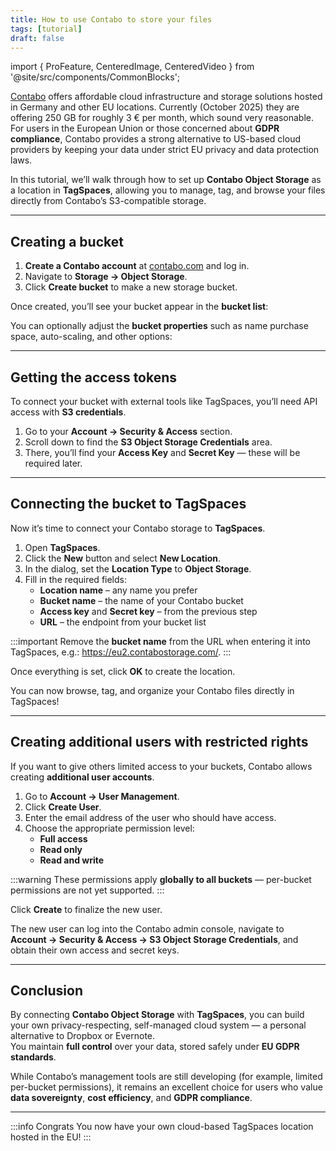 ```yaml
---
title: How to use Contabo to store your files
tags: [tutorial]
draft: false
---
```


import { ProFeature, CenteredImage, CenteredVideo } from '@site/src/components/CommonBlocks';

[Contabo](https://contabo.com/de/object-storage/) offers affordable cloud infrastructure and storage solutions hosted in Germany and other EU locations. Currently (October 2025) they are offering 250 GB for roughly 3 € per month, which sound very reasonable. For users in the European Union or those concerned about **GDPR compliance**, Contabo provides a strong alternative to US-based cloud providers by keeping your data under strict EU privacy and data protection laws.

In this tutorial, we’ll walk through how to set up **Contabo Object Storage** as a location in **TagSpaces**, allowing you to manage, tag, and browse your files directly from Contabo’s S3-compatible storage.

---

## Creating a bucket

1. **Create a Contabo account** at [contabo.com](https://contabo.com) and log in.
2. Navigate to **Storage → Object Storage**.
3. Click **Create bucket** to make a new storage bucket.

<CenteredImage src="/media/contabo/create-bucket.avif" caption="Creating a bucket" showCaption/>

Once created, you’ll see your bucket appear in the **bucket list**:

<CenteredImage src="/media/contabo/buckets-list.avif" caption="Get the bucket URL from the bucket list" showCaption/>

You can optionally adjust the **bucket properties** such as name purchase space, auto-scaling, and other options:

<CenteredImage src="/media/contabo/bucket-settings.avif" caption="The settings of the new bucket" showCaption/>

---

## Getting the access tokens

To connect your bucket with external tools like TagSpaces, you’ll need API access with **S3 credentials**.

1. Go to your **Account → Security & Access** section.
2. Scroll down to find the **S3 Object Storage Credentials** area.
3. There, you’ll find your **Access Key** and **Secret Key** — these will be required later.

<CenteredImage src="/media/contabo/access-keys.avif" caption="The access key for your bucket in the account area" showCaption/>

---

## Connecting the bucket to TagSpaces

Now it’s time to connect your Contabo storage to **TagSpaces**.

1. Open **TagSpaces**.
2. Click the **New** button and select **New Location**.
3. In the dialog, set the **Location Type** to **Object Storage**.
4. Fill in the required fields:
   - **Location name** – any name you prefer
   - **Bucket name** – the name of your Contabo bucket
   - **Access key** and **Secret key** – from the previous step
   - **URL** – the endpoint from your bucket list

:::important
Remove the **bucket name** from the URL when entering it into TagSpaces, e.g.: https://eu2.contabostorage.com/.
:::

Once everything is set, click **OK** to create the location.

<CenteredImage src="/media/contabo/connect-contabo-location.avif" caption="Connecting the bucket as a location in TagSpaces" showCaption/>

You can now browse, tag, and organize your Contabo files directly in TagSpaces!

---

## Creating additional users with restricted rights

If you want to give others limited access to your buckets, Contabo allows creating **additional user accounts**.

1. Go to **Account → User Management**.
2. Click **Create User**.
3. Enter the email address of the user who should have access.
4. Choose the appropriate permission level:
   - **Full access**
   - **Read only**
   - **Read and write**

:::warning
These permissions apply **globally to all buckets** — per-bucket permissions are not yet supported.
:::

Click **Create** to finalize the new user.

<CenteredImage src="/media/contabo/create-additional-account.avif" caption="Creating an additional user with restricted rights" showCaption/>

The new user can log into the Contabo admin console, navigate to  
**Account → Security & Access → S3 Object Storage Credentials**, and obtain their own access and secret keys.

---

## Conclusion

By connecting **Contabo Object Storage** with **TagSpaces**, you can build your own privacy-respecting, self-managed cloud system — a personal alternative to Dropbox or Evernote.  
You maintain **full control** over your data, stored safely under **EU GDPR standards**.

While Contabo’s management tools are still developing (for example, limited per-bucket permissions), it remains an excellent choice for users who value **data sovereignty**, **cost efficiency**, and **GDPR compliance**.

---

:::info Congrats
You now have your own cloud-based TagSpaces location hosted in the EU!
:::
